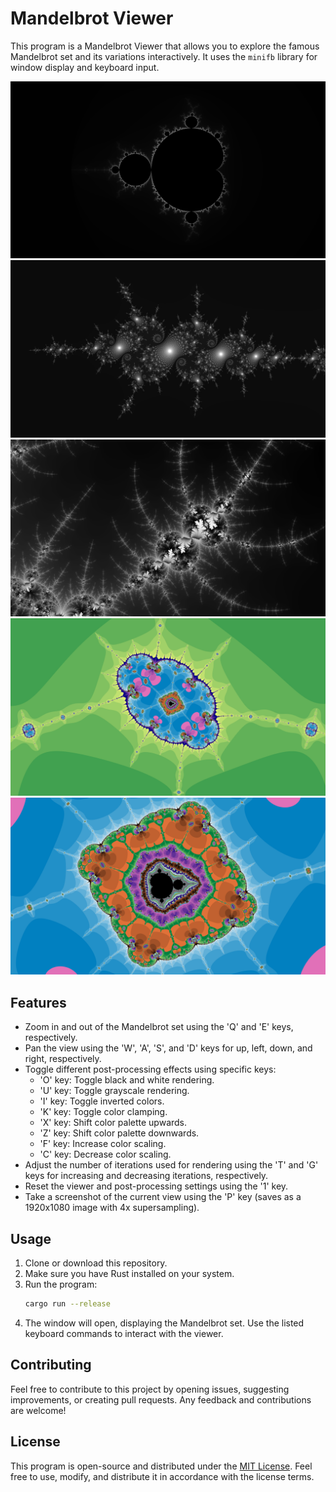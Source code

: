 # Mandelbrot Viewer

This program is a Mandelbrot Viewer that allows you to explore the famous Mandelbrot set and its variations interactively. It uses the `minifb` library for window display and keyboard input.

![render](./screenshots/beedubs.png)
![render](./screenshots/deepsea.png)
![render](./screenshots/clatter.png)
![render](./screenshots/cell.png)
![render](./screenshots/mito.png)

## Features

- Zoom in and out of the Mandelbrot set using the 'Q' and 'E' keys, respectively.
- Pan the view using the 'W', 'A', 'S', and 'D' keys for up, left, down, and right, respectively.
- Toggle different post-processing effects using specific keys:
  - 'O' key: Toggle black and white rendering.
  - 'U' key: Toggle grayscale rendering.
  - 'I' key: Toggle inverted colors.
  - 'K' key: Toggle color clamping.
  - 'X' key: Shift color palette upwards.
  - 'Z' key: Shift color palette downwards.
  - 'F' key: Increase color scaling.
  - 'C' key: Decrease color scaling.
- Adjust the number of iterations used for rendering using the 'T' and 'G' keys for increasing and decreasing iterations, respectively.
- Reset the viewer and post-processing settings using the '1' key.
- Take a screenshot of the current view using the 'P' key (saves as a 1920x1080 image with 4x supersampling).

## Usage

1. Clone or download this repository.
2. Make sure you have Rust installed on your system.
3. Run the program:
   ```bash
   cargo run --release
   ```
4. The window will open, displaying the Mandelbrot set. Use the listed keyboard commands to interact with the viewer.

## Contributing

Feel free to contribute to this project by opening issues, suggesting improvements, or creating pull requests. Any feedback and contributions are welcome!

## License

This program is open-source and distributed under the [MIT License](LICENSE). Feel free to use, modify, and distribute it in accordance with the license terms.